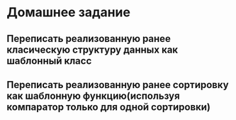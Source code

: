 # Домашнее задание

## Переписать реализованную ранее класическую структуру данных как шаблонный класс

## Переписать реализованную ранее сортировку как шаблонную функцию(используя компаратор только для одной сортировки)

